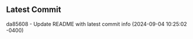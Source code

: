 
## Latest Commit
da85608 - Update README with latest commit info (2024-09-04 10:25:02 -0400) <Yunxi-Zhou>
